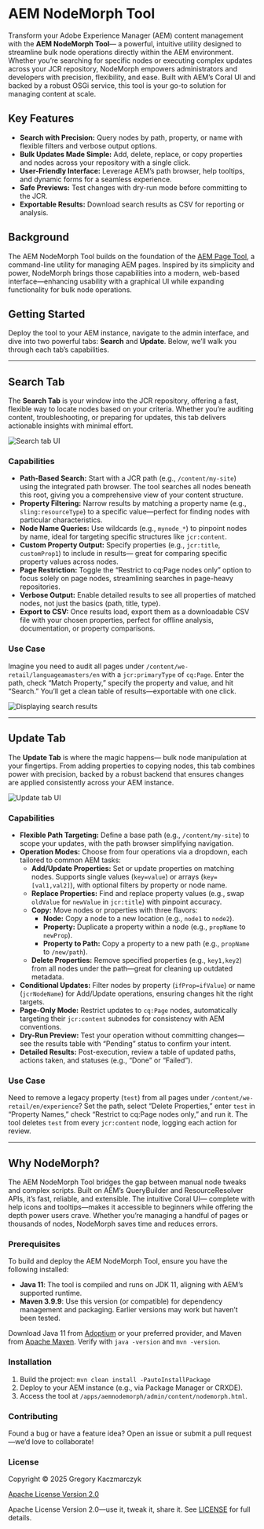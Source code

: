# AEM NodeMorph Tool

Transform your Adobe Experience Manager (AEM) content management with the **AEM NodeMorph Tool**— a powerful, intuitive utility designed to streamline bulk node operations directly within the AEM environment. Whether you’re searching for specific nodes or executing complex updates across your JCR repository, NodeMorph empowers administrators and developers with precision, flexibility, and ease. Built with AEM’s Coral UI and backed by a robust OSGi service, this tool is your go-to solution for managing content at scale.

## Key Features

- **Search with Precision:** Query nodes by path, property, or name with flexible filters and verbose output options.
- **Bulk Updates Made Simple:** Add, delete, replace, or copy properties and nodes across your repository with a single click.
- **User-Friendly Interface:** Leverage AEM’s path browser, help tooltips, and dynamic forms for a seamless experience.
- **Safe Previews:** Test changes with dry-run mode before committing to the JCR.
- **Exportable Results:** Download search results as CSV for reporting or analysis.

## Background

The AEM NodeMorph Tool builds on the foundation of the [AEM Page Tool](https://github.com/gkaczmarczyk/aem-page-tool), a command-line utility for managing AEM pages. Inspired by its simplicity and power, NodeMorph brings those capabilities into a modern, web-based interface—enhancing usability with a graphical UI while expanding functionality for bulk node operations.

## Getting Started

Deploy the tool to your AEM instance, navigate to the admin interface, and dive into two powerful tabs: **Search** and **Update**. Below, we’ll walk you through each tab’s capabilities.

---

## Search Tab

The **Search Tab** is your window into the JCR repository, offering a fast, flexible way to locate nodes based on your criteria. Whether you’re auditing content, troubleshooting, or preparing for updates, this tab delivers actionable insights with minimal effort.

![Search tab UI](/imgs/search_tab.png)

### Capabilities

- **Path-Based Search:** Start with a JCR path (e.g., `/content/my-site`) using the integrated path browser. The tool searches all nodes beneath this root, giving you a comprehensive view of your content structure.
- **Property Filtering:** Narrow results by matching a property name (e.g., `sling:resourceType`) to a specific value—perfect for finding nodes with particular characteristics.
- **Node Name Queries:** Use wildcards (e.g., `mynode_*`) to pinpoint nodes by name, ideal for targeting specific structures like `jcr:content`.
- **Custom Property Output:** Specify properties (e.g., `jcr:title`, `customProp1`) to include in results— great for comparing specific property values across nodes.
- **Page Restriction:** Toggle the “Restrict to cq:Page nodes only” option to focus solely on page nodes, streamlining searches in page-heavy repositories.
- **Verbose Output:** Enable detailed results to see all properties of matched nodes, not just the basics (path, title, type).
- **Export to CSV:** Once results load, export them as a downloadable CSV file with your chosen properties, perfect for offline analysis, documentation, or property comparisons.

### Use Case

Imagine you need to audit all pages under `/content/we-retail/languageamasters/en` with a `jcr:primaryType` of `cq:Page`. Enter the path, check “Match Property,” specify the property and value, and hit “Search.” You’ll get a clean table of results—exportable with one click.

![Displaying search results](/imgs/search_results.png)

---

## Update Tab

The **Update Tab** is where the magic happens— bulk node manipulation at your fingertips. From adding properties to copying nodes, this tab combines power with precision, backed by a robust backend that ensures changes are applied consistently across your AEM instance.

![Update tab UI](/imgs/update_tab.png)

### Capabilities

- **Flexible Path Targeting:** Define a base path (e.g., `/content/my-site`) to scope your updates, with the path browser simplifying navigation.
- **Operation Modes:** Choose from four operations via a dropdown, each tailored to common AEM tasks:
  - **Add/Update Properties:** Set or update properties on matching nodes. Supports single values (`key=value`) or arrays (`key=[val1,val2]`), with optional filters by property or node name.
  - **Replace Properties:** Find and replace property values (e.g., swap `oldValue` for `newValue` in `jcr:title`) with pinpoint accuracy.
  - **Copy:** Move nodes or properties with three flavors:
    - **Node:** Copy a node to a new location (e.g., `node1` to `node2`).
    - **Property:** Duplicate a property within a node (e.g., `propName` to `newProp`).
    - **Property to Path:** Copy a property to a new path (e.g., `propName` to `/new/path`).
  - **Delete Properties:** Remove specified properties (e.g., `key1,key2`) from all nodes under the path—great for cleaning up outdated metadata.
- **Conditional Updates:** Filter nodes by property (`ifProp=ifValue`) or name (`jcrNodeName`) for Add/Update operations, ensuring changes hit the right targets.
- **Page-Only Mode:** Restrict updates to `cq:Page` nodes, automatically targeting their `jcr:content` subnodes for consistency with AEM conventions.
- **Dry-Run Preview:** Test your operation without committing changes—see the results table with “Pending” status to confirm your intent.
- **Detailed Results:** Post-execution, review a table of updated paths, actions taken, and statuses (e.g., “Done” or “Failed”).

### Use Case

Need to remove a legacy property (`test`) from all pages under `/content/we-retail/en/experience`? Set the path, select “Delete Properties,” enter `test` in “Property Names,” check “Restrict to cq:Page nodes only,” and run it. The tool deletes `test` from every `jcr:content` node, logging each action for review.

---

## Why NodeMorph?

The AEM NodeMorph Tool bridges the gap between manual node tweaks and complex scripts. Built on AEM’s QueryBuilder and ResourceResolver APIs, it’s fast, reliable, and extensible. The intuitive Coral UI— complete with help icons and tooltips—makes it accessible to beginners while offering the depth power users crave. Whether you’re managing a handful of pages or thousands of nodes, NodeMorph saves time and reduces errors.

### Prerequisites

To build and deploy the AEM NodeMorph Tool, ensure you have the following installed:
- **Java 11**: The tool is compiled and runs on JDK 11, aligning with AEM’s supported runtime.
- **Maven 3.9.9**: Use this version (or compatible) for dependency management and packaging. Earlier versions may work but haven’t been tested.

Download Java 11 from [Adoptium](https://adoptium.net/) or your preferred provider, and Maven from [Apache Maven](https://maven.apache.org/download.cgi). Verify with `java -version` and `mvn -version`.

### Installation

1. Build the project: `mvn clean install -PautoInstallPackage`
2. Deploy to your AEM instance (e.g., via Package Manager or CRXDE).
3. Access the tool at `/apps/aemnodemorph/admin/content/nodemorph.html`.

### Contributing

Found a bug or have a feature idea? Open an issue or submit a pull request—we’d love to collaborate!

### License

Copyright © 2025 Gregory Kaczmarczyk

[Apache License Version 2.0](LICENSE)

Apache License Version 2.0—use it, tweak it, share it. See [LICENSE](LICENSE) for full details.
